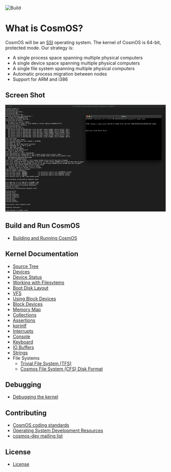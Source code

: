 ![Build](../../workflows/Build/badge.svg)

# What is CosmOS?

CosmOS will be an [SSI](https://en.wikipedia.org/wiki/Single_system_image) operating system. The kernel of CosmOS is 64-bit, protected mode. Our strategy is:

- A single process space spanning multiple physical computers
- A single device space spanning multiple physical computers
- A single file system spanning multiple physical computers
- Automatic process migration between nodes
- Support for ARM and i386

## Screen Shot

![](doc/images/cosmos_screen_shot.png)

## Build and Run CosmOS

- [Building and Running CosmOS](doc/developer/build.md)

## Kernel Documentation

- [Source Tree](doc/developer/source_tree.md)
- [Devices](doc/developer/devices.md)
- [Device Status](doc/developer/device_status.md)
- [Working with Filesytems](doc/developer/working_with_filesystems.md)
- [Boot Disk Layout](doc/developer/boot_disk_layout.md)
- [VFS](doc/developer/vfs.md)
- [Using Block Devices](doc/developer/using_block_devices.md)
- [Block Devices](doc/developer/block_devices.md)
- [Memory Map](doc/developer/memory_map.md)
- [Collections](doc/developer/collections.md)
- [Assertions](doc/developer/assertions.md)
- [kprintf](doc/developer/kprintf_conversion_specifiers.md)
- [Interrupts](doc/developer/interrupts.md)
- [Console](doc/developer/kernel_terminal_console.md)
- [Keyboard](doc/developer/keyboard.md)
- [IO Buffers](doc/developer/io_buffers.md)
- [Strings](doc/developer/strings.md)
- File Systems
  - [Trivial File System (TFS)](doc/developer/filesystems/trivial_file_system.md)
  - [Cosmos File System (CFS) Disk Format](doc/developer/filesystems/cosmos_disk_format.md)

## Debugging

- [Debugging the kernel](doc/debugging/debug.md)

## Contributing

- [CosmOS coding standards](doc/contributing/coding_standards.md)
- [Operating System Development Resources](doc/contributing/osdev_resources.md)
- [cosmos-dev mailing list](https://www.freelists.org/list/cosmos-dev)

## License

- [License](LICENSE)
